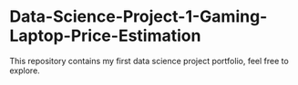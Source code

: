 # Data-Science-Project-1-Gaming-Laptop-Price-Estimation
This repository contains my first data science project portfolio, feel free to explore.
